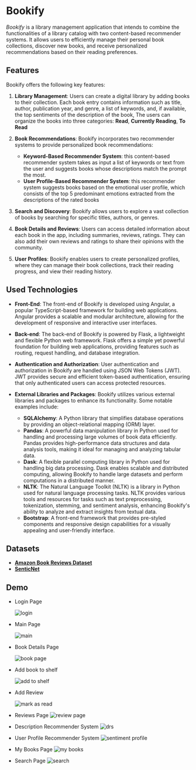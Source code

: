 # Bookify 

_Bookify_ is a library management application that intends to combine the functionalities of a library catalog with two content-based recommender systems. It allows users to efficiently manage their personal book collections, discover new books, and receive personalized recommendations based on their reading preferences.

## Features

Bookify offers the following key features:

1. **Library Management**: Users can create a digital library by adding books to their collection. Each book entry contains information such as title, author, publication year, and genre, a list of keywords, and, if available, the top sentiments of the description of the book, The users can organize the books into three categories: __Read__, __Currently Reading__, __To Read__

2. **Book Recommendations**: Bookify incorporates two recommender systems to provide personalized book recommendations:
   - **Keyword-Based Recommender System**: this content-based recommender system takes as input a list of keywords or text from the user and suggests books whose descriptions match the prompt the most.
   - **User Profile-Based Recommender System**: this recommender system suggests books based on the emotional user profile, which consists of the top 5 predominant emotions extracted from the descriptions of the rated books

3. **Search and Discovery**: Bookify allows users to explore a vast collection of books by searching for specific titles, authors, or genres. 

4. **Book Details and Reviews**: Users can access detailed information about each book in the app, including summaries, reviews, ratings. They can also add their own reviews and ratings to share their opinions with the community.

5. **User Profiles**: Bookify enables users to create personalized profiles, where they can manage their book collections, track their reading progress, and view their reading history.

## Used Technologies

- **Front-End**: The front-end of Bookify is developed using Angular, a popular TypeScript-based framework for building web applications. Angular provides a scalable and modular architecture, allowing for the development of responsive and interactive user interfaces.
- **Back-end**: The back-end of Bookify is powered by Flask, a lightweight and flexible Python web framework. Flask offers a simple yet powerful foundation for building web applications, providing features such as routing, request handling, and database integration.
- **Authentication and Authorization**: User authentication and authorization in Bookify are handled using JSON Web Tokens (JWT). JWT provides secure and efficient token-based authentication, ensuring that only authenticated users can access protected resources.

- **External Libraries and Packages**: Bookify utilizes various external libraries and packages to enhance its functionality. Some notable examples include:
  - **SQLAlchemy**: A Python library that simplifies database operations by providing an object-relational mapping (ORM) layer.
  - **Pandas**: A powerful data manipulation library in Python used for handling and processing large volumes of book data efficiently. Pandas provides high-performance data structures and data analysis tools, making it ideal for managing and analyzing tabular data.
  - **Dask**: A flexible parallel computing library in Python used for handling big data processing. Dask enables scalable and distributed computing, allowing Bookify to handle large datasets and perform computations in a distributed manner.
  - **NLTK**: The Natural Language Toolkit (NLTK) is a library in Python used for natural language processing tasks. NLTK provides various tools and resources for tasks such as text preprocessing, tokenization, stemming, and sentiment analysis, enhancing Bookify's ability to analyze and extract insights from textual data.
  - **Bootstrap**: A front-end framework that provides pre-styled components and responsive design capabilities for a visually appealing and user-friendly interface.

## Datasets

- [**Amazon Book Reviews Dataset**](https://www.kaggle.com/datasets/mohamedbakhet/amazon-books-reviews)
- [**SenticNet**](https://sentic.net/)

## Demo

- Login Page
  
    ![login](https://github.com/DiaconuAna/Bookify/blob/main/Resources/login.png)

- Main Page

    ![main](https://github.com/DiaconuAna/Bookify/blob/main/Resources/main_page.png)

- Book Details Page

    ![book page](https://github.com/DiaconuAna/Bookify/blob/main/Resources/book_page.png)

- Add book to shelf

    ![add to shelf](https://github.com/DiaconuAna/Bookify/blob/main/Resources/shelf_option.png)

- Add Review

     ![mark as read](https://github.com/DiaconuAna/Bookify/blob/main/Resources/mark_as_read.png)
  
- Reviews Page
  ![review page](https://github.com/DiaconuAna/Bookify/blob/main/Resources/review_page.png)

- Description Recommender System
     ![drs](https://github.com/DiaconuAna/Bookify/blob/main/Resources/description%20recommender.png)

- User Profile Recommender System
     ![sentiment profile](https://github.com/DiaconuAna/Bookify/blob/main/Resources/user_profile_rec.png)

- My Books Page
   ![my books](https://github.com/DiaconuAna/Bookify/blob/main/Resources/my_books.png)

- Search Page
  ![search](https://github.com/DiaconuAna/Bookify/blob/main/Resources/detailed_search.png)

